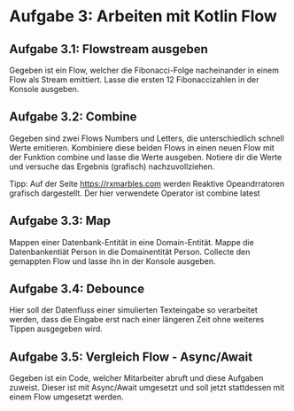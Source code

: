 # Aufgabe 3: Arbeiten mit Kotlin Flow
## Aufgabe 3.1: Flowstream ausgeben
Gegeben ist ein Flow, welcher die Fibonacci-Folge nacheinander in einem Flow als Stream emittiert. 
Lasse die ersten 12 Fibonaccizahlen in der Konsole ausgeben. 

## Aufgabe 3.2: Combine
Gegeben sind zwei Flows Numbers und Letters, die unterschiedlich schnell Werte emitieren. 
Kombiniere diese beiden Flows in einen neuen Flow mit der Funktion combine und lasse die Werte ausgeben. Notiere dir die Werte und versuche das Ergebnis (grafisch) nachzuvollziehen. 

Tipp: Auf der Seite https://rxmarbles.com werden Reaktive Opeandrratoren grafisch dargestellt. Der hier verwendete Operator ist combine latest

## Aufgabe 3.3: Map
Mappen einer Datenbank-Entität in eine Domain-Entität. 
Mappe die Datenbankentiät Person in die Domainentität Person. 
Collecte den gemappten Flow und lasse ihn in der Konsole ausgeben. 

## Aufgabe 3.4: Debounce
Hier soll der Datenfluss einer simulierten Texteingabe so verarbeitet werden, dass die Eingabe erst nach einer längeren Zeit ohne weiteres Tippen ausgegeben wird.

## Aufgabe 3.5: Vergleich Flow - Async/Await
Gegeben ist ein Code, welcher Mitarbeiter abruft und diese Aufgaben zuweist. Dieser ist mit Async/Await umgesetzt und soll jetzt stattdessen mit einem Flow umgesetzt werden.


